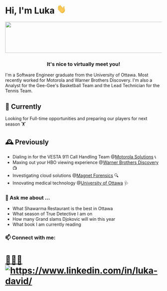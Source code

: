 <h1 align="left">Hi, I'm Luka <img src="https://github.com/LukaDavid04/LukaDavid04/blob/main/wave.gif" width="30px" height="30px" /></h1>

<img src="https://github.com/LukaDavid04/LukaDavid04/blob/main/pixels.gif" width="850px" height="100px" />

<h3 align="center">It's nice to virtually meet you!</h3>

I'm a Software Engineer graduate from the University of Ottawa. Most recently worked for Motorola and Warner Brothers Discovery. I'm also a Analyst for the Gee-Gee's Basketball Team and the Lead Technician for the Tennis Team.

## 🔭 Currently

Looking for Full-time opportunities and preparing our players for next season 🏋️

## 🕰️ Previously

- Dialing in for the VESTA 911 Call Handling Team @[Motorola Solutions](https://www.motorolasolutions.com/en_us/products/command-center-software/public-safety-software/ng9-1-1-call-management/vesta.html) 📞
- Maxing out your HBO viewing experience @[Warner Brothers Discovery](https://wbd.com/) 📺
- Investigating cloud solutions @[Magnet Forensics](https://www.magnetforensics.com/) 🔍
- Innovating medical technology @[University of Ottawa](https://www.uottawa.ca/en) 🩺

### 🙈 Ask me about ...

- What Shawarma Restaurant is the best in Ottawa
- What season of True Detective I am on
- How many Grand slams Djokovic will win this year
- What book I am currently reading

### 📫 Connect with me:

<p align="left">

# [📩](https://drive.google.com/file/d/1PwBjMBwHCBl9_TpLO8qIkCXAkycQPPa5/view)[👨‍💻](https://lukadavid04.github.io/)<a href="https://www.linkedin.com/in/luka-david/" target="blank"><img align="center" src="https://raw.githubusercontent.com/rahuldkjain/github-profile-readme-generator/master/src/images/icons/Social/linked-in-alt.svg" alt="https://www.linkedin.com/in/luka-david/" height="30" width="40" /></a>

